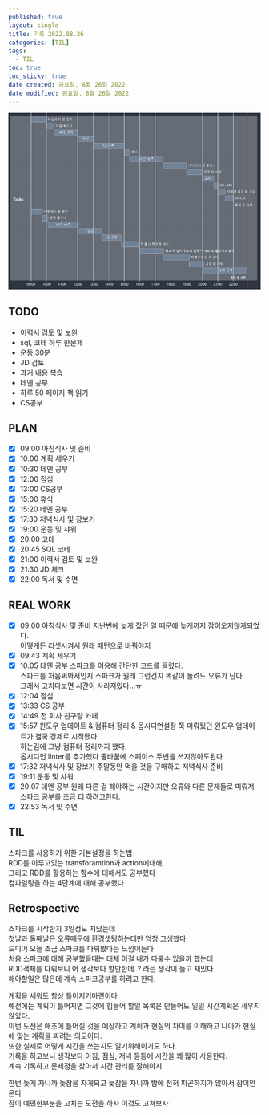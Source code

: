 ```yaml
---
published: true
layout: single
title: 기록 2022.08.26
categories: [TIL]
tags:
  - TIL
toc: true
toc_sticky: true
date created: 금요일, 8월 26일 2022
date modified: 금요일, 8월 26일 2022
---
```

![](https://raw.githubusercontent.com/Cloudblack/Forpicture/image//img/20220826225551.png)

## TODO
- 이력서 검토 및 보완
- sql, 코테 하루 한문제
- 운동 30분
- JD 검토
- 과거 내용 복습
- 데엔 공부
- 하루 50 페이지 책 읽기
- CS공부

## PLAN
- [x] 09:00 아침식사 및 준비
- [x] 10:00 계획 세우기
- [x] 10:30 데엔 공부
- [x] 12:00 점심
- [x] 13:00 CS공부
- [x] 15:00 휴식
- [x] 15:20 데엔 공부
- [x] 17:30 저녁식사 및 장보기
- [x] 19:00 운동 및 샤워
- [x] 20:00 코테
- [x] 20:45 SQL 코테
- [x] 21:00 이력서 검토 및 보완
- [x] 21:30 JD 체크
- [x] 22:00 독서 및 수면

## REAL WORK
- [x] 09:00 아침식사 및 준비
      지난번에 늦게 잤던 일 때문에 늦게까지 잠이오지않게되었다.  
      어떻게든 리셋시켜서 원래 패턴으로 바꿔야지  
- [x] 09:43 계획 세우기
- [x] 10:05 데엔 공부
      스파크를 이용해 간단한 코드를 돌렸다.  
      스파크를 처음써봐서인지 스파크가 원래 그런건지 똑같이 돌려도 오류가 난다.  
      그래서 고치다보면 시간이 사라져있다…ㅠ
- [x] 12:04 점심
- [x] 13:33 CS 공부
- [x] 14:49 전 회사 친구랑 카페
- [x] 15:57 윈도우 업데이트 & 컴퓨터 정리 & 옵시디언설정
      쭉 미뤄뒀던 윈도우 업데이트가 결국 강제로 시작됐다.  
      하는김에 그냥 컴퓨터 정리까지 했다.  
      옵시디언 linter를 추가했다 줄바꿈에 스페이스 두번을 쓰지않아도된다
- [x] 17:32 저녁식사 및 장보기
      주말동안 먹을 것을 구매하고 저녁식사 준비
- [x] 19:11 운동 및 샤워
- [x] 20:07 데엔 공부
      원래 다른 걸 해야하는 시간이지만 오류와 다른 문제들로 미뤄져 스파크 공부를 조금 더 하려고한다.
- [x] 22:53 독서 및 수면

## TIL
스파크를 사용하기 위한 기본설정을 하는법  
RDD를 이루고있는 transforamtion과 action에대해,  
그리고 RDD를 활용하는 함수에 대해서도 공부했다  
컴파일링을 하는 4단계에 대해 공부했다

## Retrospective
스파크를 시작한지 3일정도 지났는데  
첫날과 둘째날은 오류때문에 환경셋팅하는데만 엄청 고생했다  
드디어 오늘 조금 스파크를 다뤄봤다는 느낌이든다  
처음 스파크에 대해 공부했을때는 대체 이걸 내가 다룰수 있을까 했는데  
RDD객체를 다뤄보니 어 생각보다 할만한데..? 라는 생각이 들고 재밌다  
해야할일은 많은데 계속 스파크공부를 하려고 한다.

계획을 세워도 항상 틀어지기마련이다  
예전에는 계획이 틀어지면 그것에 힘들어 할일 목록은 만들어도 일일 시간계획은 세우지않았다.  
이번 도전은 애초에 틀어질 것을 예상하고 계획과 현실의 차이를 이해하고 나아가 현실에 맞는 계획을 짜려는 의도이다.  
또한 실제로 어떻게 시간을 쓰는지도 알기위해이기도 하다.  
기록을 하고보니 생각보다 아침, 점심, 저녁 등등에 시간을 꽤 많이 사용한다.  
계속 기록하고 문제점을 찾아서 시간 관리를 잘해야지


한번 늦게 자니까 늦잠을 자게되고 늦잠을 자니까 밤에 전혀 피곤하지가 않아서 잠이안온다  
잠이 예민한부분을 고치는 도전을 하자 이것도 고쳐보자
